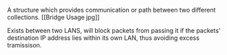 A structure which provides communication or path between two different collections.
[[Bridge Usage jpg]]

Exists between two LANS, will block packets from passing it if the packets' destination IP address lies within its own LAN, thus avoiding excess tramissison.
